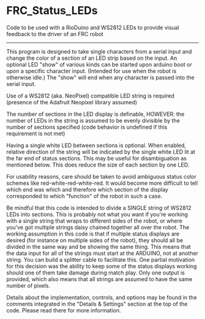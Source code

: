 # FRC_Status_LEDs
Code to be used with a RioDuino and WS2812 LEDs to provide visual feedback to the driver of an FRC robot
<hr>
This program is designed to take single characters from a serial input
and change the color of a section of an LED strip based on the input. An optional LED
"show" of various kinds can be started upon arduino boot or upon a specific character input. (Intended for use
when the robot is otherwise idle.) The "show" will end when any character is passed into the serial input.
<p />

Use of a WS2812 (aka. NeoPixel) compatible LED string is required (presence of the Adafruit Neopixel library assumed)
<p />

The number of sections in the LED display is definable, HOWEVER:
the number of LEDs in the string is assumed to be evenly divisible by the number of sections specified
(code behavior is undefined if this requirement is not met)
<p />

Having a single white LED between sections is optional. When enabled, relative direction of the string will be
indicated by the single white LED lit at the far end of status sections. This may be useful for disambiguation
as mentioned below. This does reduce the size of each section by one LED.
<p />

For usability reasons, care should be taken to avoid ambiguous status color schemes like red-white-red-white-red. It would become more difficult
to tell which end was which and therefore which section of the display corresponded to which "function" of the robot in such a case.
<p />

Be mindful that this code is intended to divide a SINGLE string of WS2812 LEDs into sections. This is probably not what you want if you're working with a
single string that wraps to different sides of the robot, or where you've got multiple strings daisy chained together all over the robot. The working
assumption in this code is that if multiple status displays are desired (for instance on multiple sides of the robot), they should all be divided
in the same way and be showing the same thing. This means that the data input for all of the strings must start at the ARDUINO, not at another string.
You can build a splitter cable to facilitate this. One partial motivation for this decision was the ability to keep some of the status
displays working should one of them take damage during match play. Only one output is provided, which also means that all strings are assumed to have the
same number of pixels.
<p />

Details about the implementation, controls, and options may be found in the comments integrated in the "Details & Settings" section at the top of the code. Please read there for more information.
